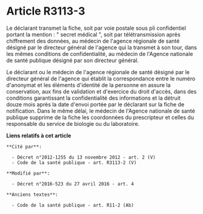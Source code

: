 # Article R3113-3

Le déclarant transmet la fiche, soit par voie postale sous pli confidentiel portant la mention : " secret médical ", soit par
télétransmission après chiffrement des données, au médecin de l'agence régionale de santé désigné par le directeur général de
l'agence qui la transmet à son tour, dans les mêmes conditions de confidentialité, au médecin de l'Agence nationale de santé
publique désigné par son directeur général. 

Le déclarant ou le médecin de l'agence régionale de santé désigné par le directeur général de l'agence qui établit la
correspondance entre le numéro d'anonymat et les éléments d'identité de la personne en assure la conservation, aux fins de
validation et d'exercice du droit d'accès, dans des conditions garantissant la confidentialité des informations et la détruit
douze mois après la date d'envoi portée par le déclarant sur la fiche de notification. Dans le même délai, le médecin de
l'Agence nationale de santé publique supprime de la fiche les coordonnées du prescripteur et celles du responsable du service
de biologie ou du laboratoire.

**Liens relatifs à cet article**

	**Cité par**:

	  - Décret n°2012-1255 du 13 novembre 2012 - art. 2 (V)
	  - Code de la santé publique - art. R3113-2 (V)

	**Modifié par**:

	  - Décret n°2016-523 du 27 avril 2016 - art. 4

	**Anciens textes**:

	  - Code de la santé publique - art. R11-2 (Ab)

